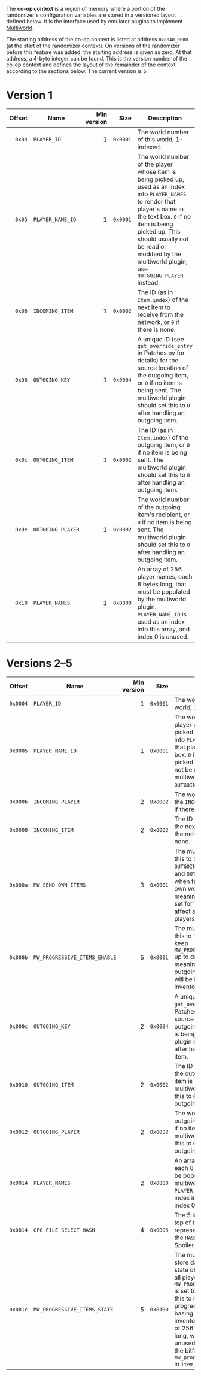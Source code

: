 The **co-op context** is a region of memory where a portion of the randomizer's configuration variables are stored in a versioned layout defined below. It is the interface used by emulator plugins to implement [Multiworld](https://wiki.ootrandomizer.com/index.php?title=Multiworld).

The starting address of the co-op context is listed at address `0x8040_0000` (at the start of the randomizer context). On versions of the randomizer before this feature was added, the starting address is given as zero. At that address, a 4-byte integer can be found. This is the version number of the co-op context and defines the layout of the remainder of the context according to the sections below. The current version is 5.

# Version 1

|Offset|Name|Min version|Size|Description|
|--:|---|--:|--:|---|
|`0x04`|`PLAYER_ID`|1|`0x0001`|The world number of this world, 1-indexed.|
|`0x05`|`PLAYER_NAME_ID`|1|`0x0001`|The world number of the player whose item is being picked up, used as an index into `PLAYER_NAMES` to render that player's name in the text box. `0` if no item is being picked up. This should usually not be read or modified by the multiworld plugin; use `OUTGOING_PLAYER` instead.|
|`0x06`|`INCOMING_ITEM`|1|`0x0002`|The ID (as in `Item.index`) of the next item to receive from the network, or `0` if there is none.|
|`0x08`|`OUTGOING_KEY`|1|`0x0004`|A unique ID (see `get_override_entry` in Patches.py for details) for the source location of the outgoing item, or `0` if no item is being sent. The multiworld plugin should set this to `0` after handling an outgoing item.|
|`0x0c`|`OUTGOING_ITEM`|1|`0x0002`|The ID (as in `Item.index`) of the outgoing item, or `0` if no item is being sent. The multiworld plugin should set this to `0` after handling an outgoing item.|
|`0x0e`|`OUTGOING_PLAYER`|1|`0x0002`|The world number of the outgoing item's recipient, or `0` if no item is being sent. The multiworld plugin should set this to `0` after handling an outgoing item.|
|`0x10`|`PLAYER_NAMES`|1|`0x0800`|An array of 256 player names, each 8 bytes long, that must be populated by the multiworld plugin. `PLAYER_NAME_ID` is used as an index into this array, and index 0 is unused.|

# Versions 2–5

|Offset|Name|Min version|Size|Description|
|--:|---|--:|--:|---|
|`0x0004`|`PLAYER_ID`|1|`0x0001`|The world number of this world, 1-indexed.|
|`0x0005`|`PLAYER_NAME_ID`|1|`0x0001`|The world number of the player whose item is being picked up, used as an index into `PLAYER_NAMES` to render that player's name in the text box. `0` if no item is being picked up. This should usually not be read or modified by the multiworld plugin; use `OUTGOING_PLAYER` instead.|
|`0x0006`|`INCOMING_PLAYER`|2|`0x0002`|The world number from which the `INCOMING_ITEM` came, or `0` if there is no incoming item.|
|`0x0008`|`INCOMING_ITEM`|2|`0x0002`|The ID (as in `Item.index`) of the next item to receive from the network, or `0` if there is none.|
|`0x000a`|`MW_SEND_OWN_ITEMS`|3|`0x0001`|The multiworld plugin can set this to `1` to make the game set `OUTGOING_KEY`, `OUTGOING_ITEM`, and `OUTGOING_PLAYER` even when finding an item for its own world. Defaults to `0`, meaning these fields are only set for Triforce pieces (which affect all worlds) and other players' items.|
|`0x000b`|`MW_PROGRESSIVE_ITEMS_ENABLE`|5|`0x0001`|The multiworld plugin can set this to `1` to indicate that it will keep `MW_PROGRESSIVE_ITEMS_STATE` up to date. Defaults to `0`, meaning the appearance of outgoing progressive items will be based on the sender's inventory.|
|`0x000c`|`OUTGOING_KEY`|2|`0x0004`|A unique ID (see `get_override_entry` in Patches.py for details) for the source location of the outgoing item, or `0` if no item is being sent. The multiworld plugin should set this to `0` after handling an outgoing item.|
|`0x0010`|`OUTGOING_ITEM`|2|`0x0002`|The ID (as in `Item.index`) of the outgoing item, or `0` if no item is being sent. The multiworld plugin should set this to `0` after handling an outgoing item.|
|`0x0012`|`OUTGOING_PLAYER`|2|`0x0002`|The world number of the outgoing item's recipient, or `0` if no item is being sent. The multiworld plugin should set this to `0` after handling an outgoing item.|
|`0x0014`|`PLAYER_NAMES`|2|`0x0800`|An array of 256 player names, each 8 bytes long, that must be populated by the multiworld plugin. `PLAYER_NAME_ID` is used as an index into this array, and index 0 is unused.|
|`0x0814`|`CFG_FILE_SELECT_HASH`|4|`0x0005`|The 5 icons displayed at the top of the file select screen, represented as indices into the `HASH_ICONS` list in Spoiler.py.|
|`0x081c`|`MW_PROGRESSIVE_ITEMS_STATE`|5|`0x0400`|The multiworld plugin can store data representing the state of progressive items of all players here. If `MW_PROGRESSIVE_ITEMS_ENABLE` is set to `1`, the game will use this to render outgoing progressive items instead of basing them on the sender's inventory. The data is an array of 256 bitfields, each 4 bytes long, with the entry at index 0 unused. For documentation of the bitflags, see `mw_progressive_items_state_t` in `item_upgrades.c`.|

